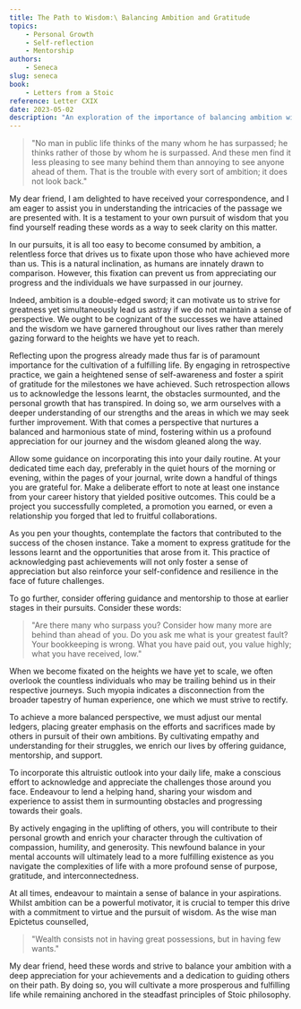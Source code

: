 ```yaml
---
title: The Path to Wisdom:\ Balancing Ambition and Gratitude
topics:
    - Personal Growth
    - Self-reflection
    - Mentorship
authors:
    - Seneca
slug: seneca
book:
    - Letters from a Stoic
reference: Letter CXIX
date: 2023-05-02
description: "An exploration of the importance of balancing ambition with gratitude and self-reflection, as well as the value of offering guidance and mentorship to others in their pursuits."
---
```


> "No man in public life thinks of the many whom he has surpassed; he thinks rather of those by whom he is surpassed. And these men find it less pleasing to see many behind them than annoying to see anyone ahead of them. That is the trouble with every sort of ambition; it does not look back."

My dear friend, I am delighted to have received your correspondence, and I am eager to assist you in understanding the intricacies of the passage we are presented with. It is a testament to your own pursuit of wisdom that you find yourself reading these words as a way to seek clarity on this matter.

In our pursuits, it is all too easy to become consumed by ambition, a relentless force that drives us to fixate upon those who have achieved more than us. This is a natural inclination, as humans are innately drawn to comparison. However, this fixation can prevent us from appreciating our progress and the individuals we have surpassed in our journey.

Indeed, ambition is a double-edged sword; it can motivate us to strive for greatness yet simultaneously lead us astray if we do not maintain a sense of perspective. We ought to be cognizant of the successes we have attained and the wisdom we have garnered throughout our lives rather than merely gazing forward to the heights we have yet to reach.

Reflecting upon the progress already made thus far is of paramount importance for the cultivation of a fulfilling life. By engaging in retrospective practice, we gain a heightened sense of self-awareness and foster a spirit of gratitude for the milestones we have achieved. Such retrospection allows us to acknowledge the lessons learnt, the obstacles surmounted, and the personal growth that has transpired. In doing so, we arm ourselves with a deeper understanding of our strengths and the areas in which we may seek further improvement. With that comes a perspective that nurtures a balanced and harmonious state of mind, fostering within us a profound appreciation for our journey and the wisdom gleaned along the way.

Allow some guidance on incorporating this into your daily routine. At your dedicated time each day, preferably in the quiet hours of the morning or evening, within the pages of your journal, write down a handful of things you are grateful for. Make a deliberate effort to note at least one instance from your career history that yielded positive outcomes. This could be a project you successfully completed, a promotion you earned, or even a relationship you forged that led to fruitful collaborations.

As you pen your thoughts, contemplate the factors that contributed to the success of the chosen instance. Take a moment to express gratitude for the lessons learnt and the opportunities that arose from it. This practice of acknowledging past achievements will not only foster a sense of appreciation but also reinforce your self-confidence and resilience in the face of future challenges.

To go further, consider offering guidance and mentorship to those at earlier stages in their pursuits. Consider these words:

> "Are there many who surpass you? Consider how many more are behind than ahead of you. Do you ask me what is your greatest fault? Your bookkeeping is wrong. What you have paid out, you value highly; what you have received, low."

When we become fixated on the heights we have yet to scale, we often overlook the countless individuals who may be trailing behind us in their respective journeys. Such myopia indicates a disconnection from the broader tapestry of human experience, one which we must strive to rectify.

To achieve a more balanced perspective, we must adjust our mental ledgers, placing greater emphasis on the efforts and sacrifices made by others in pursuit of their own ambitions. By cultivating empathy and understanding for their struggles, we enrich our lives by offering guidance, mentorship, and support.

To incorporate this altruistic outlook into your daily life, make a conscious effort to acknowledge and appreciate the challenges those around you face. Endeavour to lend a helping hand, sharing your wisdom and experience to assist them in surmounting obstacles and progressing towards their goals.

By actively engaging in the uplifting of others, you will contribute to their personal growth and enrich your character through the cultivation of compassion, humility, and generosity. This newfound balance in your mental accounts will ultimately lead to a more fulfilling existence as you navigate the complexities of life with a more profound sense of purpose, gratitude, and interconnectedness.

At all times, endeavour to maintain a sense of balance in your aspirations. Whilst ambition can be a powerful motivator, it is crucial to temper this drive with a commitment to virtue and the pursuit of wisdom. As the wise man Epictetus counselled, 

> "Wealth consists not in having great possessions, but in having few wants."

My dear friend, heed these words and strive to balance your ambition with a deep appreciation for your achievements and a dedication to guiding others on their path. By doing so, you will cultivate a more prosperous and fulfilling life while remaining anchored in the steadfast principles of Stoic philosophy. 
